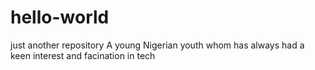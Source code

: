 # hello-world
just another repository 
A young Nigerian youth whom has always had a keen interest and facination in tech
